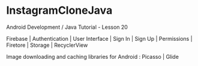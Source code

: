 # InstagramCloneJava

Android Development / Java Tutorial - Lesson 20

Firebase | Authentication | User Interface | Sign In | Sign Up | Permissions | Firetore | Storage | RecyclerView

Image downloading and caching libraries for Android : Picasso | Glide
